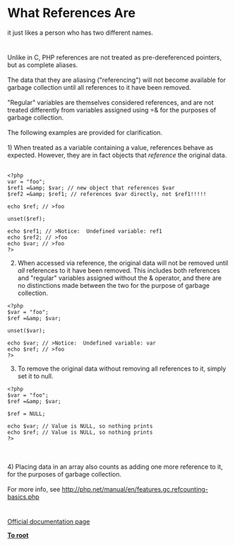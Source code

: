 # What References Are



it just likes a person who has two different names.  

#

Unlike in C, PHP references are not treated as pre-dereferenced pointers, but as complete aliases.<br><br>The data that they are aliasing ("referencing") will not become available for garbage collection until all references to it have been removed. <br><br>"Regular" variables are themselves considered references, and are not treated differently from variables assigned using =&amp; for the purposes of garbage collection.<br><br>The following examples are provided for clarification.<br><br>1) When treated as a variable containing a value, references behave as expected. However, they are in fact objects that *reference* the original data.<br><br>

```
<?php 
var = "foo";
$ref1 =&amp; $var; // new object that references $var
$ref2 =&amp; $ref1; // references $var directly, not $ref1!!!!!

echo $ref; // >foo

unset($ref);

echo $ref1; // >Notice:  Undefined variable: ref1
echo $ref2; // >foo
echo $var; // >foo
?>
```


2) When accessed via reference, the original data will not be removed until *all* references to it have been removed. This includes both references and "regular" variables assigned without the &amp; operator, and there are no distinctions made between the two for the purpose of garbage collection.



```
<?php 
$var = "foo";
$ref =&amp; $var;

unset($var);

echo $var; // >Notice:  Undefined variable: var
echo $ref; // >foo
?>
```


3) To remove the original data without removing all references to it, simply set it to null.



```
<?php 
$var = "foo";
$ref =&amp; $var;

$ref = NULL;

echo $var; // Value is NULL, so nothing prints
echo $ref; // Value is NULL, so nothing prints
?>
```
<br><br>4) Placing data in an array also counts as adding one more reference to it, for the purposes of garbage collection.<br><br>For more info, see http://php.net/manual/en/features.gc.refcounting-basics.php  

#

[Official documentation page](https://www.php.net/manual/en/language.references.whatare.php)

**[To root](/README.md)**